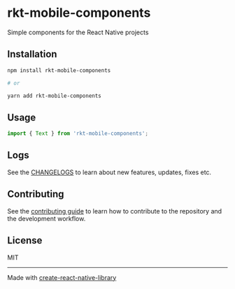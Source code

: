 # rkt-mobile-components

Simple components for the React Native projects

## Installation

```sh
npm install rkt-mobile-components

# or

yarn add rkt-mobile-components
```

## Usage

```js
import { Text } from 'rkt-mobile-components';
```

## Logs

See the [CHANGELOGS](CHANGELOG.md) to learn about new features, updates, fixes etc.

## Contributing

See the [contributing guide](CONTRIBUTING.md) to learn how to contribute to the repository and the development workflow.

## License

MIT

---

Made with [create-react-native-library](https://github.com/callstack/react-native-builder-bob)

<!-- //"rkt-mobile-components": "file:./lib/rkt-mobile-components", -->

